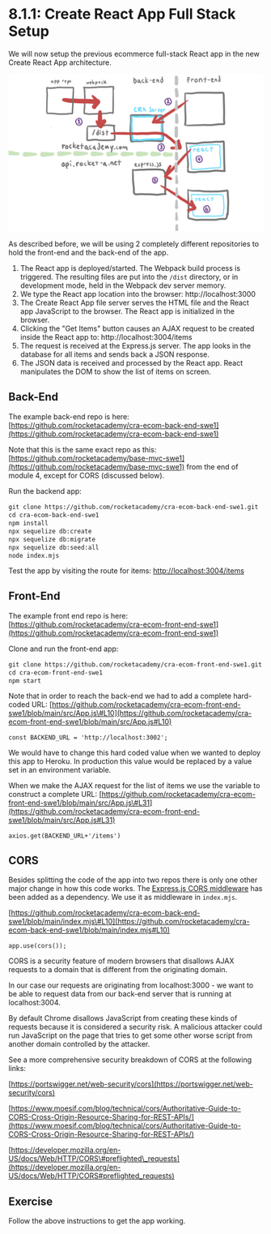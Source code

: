 # 8.1.1: Create React App Full Stack Setup

We will now setup the previous ecommerce full-stack React app in the new Create React App architecture. 

![](../../.gitbook/assets/cra-arch-2.jpg)

As described before, we will be using 2 completely different repositories to hold the front-end and the back-end of the app.

1. The React app is deployed/started. The Webpack build process is triggered. The resulting files are put into the `/dist` directory, or in development mode, held in the Webpack dev server memory.
2. We type the React app location into the browser: http://localhost:3000
3. The Create React App file server serves the HTML file and the React app JavaScript to the browser. The React app is initialized in the browser.
4. Clicking the "Get Items" button causes an AJAX request to be created inside the React app to: http://localhost:3004/items
5. The request is received at the Express.js server. The app looks in the database for all items and sends back a JSON response.
6. The JSON data is received and processed by the React app. React manipulates the DOM to show the list of items on screen.

## Back-End

The example back-end repo is here: [https://github.com/rocketacademy/cra-ecom-back-end-swe1](https://github.com/rocketacademy/cra-ecom-back-end-swe1)

Note that this is the same exact repo as this: [https://github.com/rocketacademy/base-mvc-swe1](https://github.com/rocketacademy/base-mvc-swe1) from the end of module 4, except for CORS \(discussed below\).

Run the backend app:

```text
git clone https://github.com/rocketacademy/cra-ecom-back-end-swe1.git
cd cra-ecom-back-end-swe1
npm install
npx sequelize db:create
npx sequelize db:migrate
npx sequelize db:seed:all
node index.mjs
```

Test the app by visiting the route for items: [http://localhost:3004/items](http://localhost:3004/items)

## Front-End

The example front end repo is here: [https://github.com/rocketacademy/cra-ecom-front-end-swe1](https://github.com/rocketacademy/cra-ecom-front-end-swe1)

Clone and run the front-end app:

```text
git clone https://github.com/rocketacademy/cra-ecom-front-end-swe1.git
cd cra-ecom-front-end-swe1
npm start
```

Note that in order to reach the back-end we had to add a complete hard-coded URL: [https://github.com/rocketacademy/cra-ecom-front-end-swe1/blob/main/src/App.js\#L10](https://github.com/rocketacademy/cra-ecom-front-end-swe1/blob/main/src/App.js#L10)

```text
const BACKEND_URL = 'http://localhost:3002';
```

We would have to change this hard coded value when we wanted to deploy this app to Heroku. In production this value would be replaced by a value set in an environment variable.  
  
When we make the AJAX request for the list of items we use the variable to construct a complete URL: [https://github.com/rocketacademy/cra-ecom-front-end-swe1/blob/main/src/App.js\#L31](https://github.com/rocketacademy/cra-ecom-front-end-swe1/blob/main/src/App.js#L31)

```text
axios.get(BACKEND_URL+'/items')
```

## CORS

Besides splitting the code of the app into two repos there is only one other major change in how this code works. The [Express.js CORS middleware](https://expressjs.com/en/resources/middleware/cors.html) has been added as a dependency. We use it as middleware in `index.mjs`.  
  
[https://github.com/rocketacademy/cra-ecom-back-end-swe1/blob/main/index.mjs\#L10](https://github.com/rocketacademy/cra-ecom-back-end-swe1/blob/main/index.mjs#L10)

```text
app.use(cors());
```

CORS is a security feature of modern browsers that disallows AJAX requests to a domain that is different from the originating domain.

In our case our requests are originating from localhost:3000 - we want to be able to request data from our back-end server that is running at localhost:3004.

By default Chrome disallows JavaScript from creating these kinds of requests because it is considered a security risk. A malicious attacker could run JavaScript on the page that tries to get some other worse script from another domain controlled by the attacker.

See a more comprehensive security breakdown of CORS at the following links:  
  
[https://portswigger.net/web-security/cors](https://portswigger.net/web-security/cors)  
  
[https://www.moesif.com/blog/technical/cors/Authoritative-Guide-to-CORS-Cross-Origin-Resource-Sharing-for-REST-APIs/](https://www.moesif.com/blog/technical/cors/Authoritative-Guide-to-CORS-Cross-Origin-Resource-Sharing-for-REST-APIs/)  
  
[https://developer.mozilla.org/en-US/docs/Web/HTTP/CORS\#preflighted\_requests](https://developer.mozilla.org/en-US/docs/Web/HTTP/CORS#preflighted_requests)

## Exercise

Follow the above instructions to get the app working.



